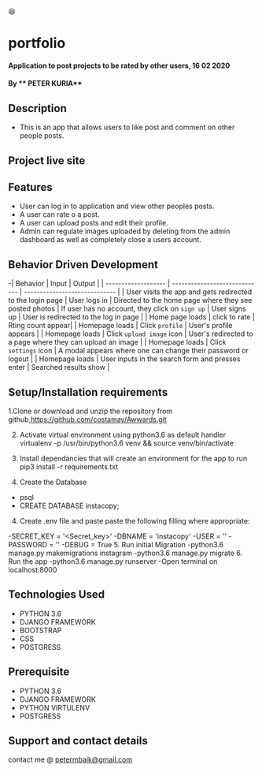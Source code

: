 :satisfied:
# portfolio
#### Application to post projects to be rated by other users, 16 02 2020
#### By ** PETER KURIA**

## Description
 - This is an app that allows users to like post and comment on other people posts.

## Project live site

## Features
* User can log in to application and view other peoples posts.
* A user can rate o a post.
* A user can upload posts and edit their profile.
* Admin can regulate images uploaded by deleting from the admin dashboard as well as completely close a users account.

## Behavior Driven Development
-| Behavior            | Input                         | Output                        |
| ------------------- | ----------------------------- | ----------------------------- |
| User visits the app and gets redirected to the login page  | User logs in | Directed to the home page where they see posted photos |
If user has no account, they click on `sign up` | User signs up | User is redirected to the log in page |
|  Home page loads | click to rate  | Rting count appear|
|  Homepage loads | Click `profile` | User's profile appears |
| Homepage loads | Click `upload image` icon | User's redirected to a page where they can upload an image |
| Homepage loads | Click `settings` icon | A modal appears where one can change their password or logout |
| Homepage loads | User inputs in the search form and presses enter | Searched results show |


## Setup/Installation requirements
1.Clone or download and unzip the repository from github,https://github.com/costamay/Awwards.git

2. Activate virtual environment using python3.6 as default handler virtualenv -p /usr/bin/python3.6 venv && source venv/bin/activate

3. Install dependancies that will create an environment for the app to run pip3 install -r requirements.txt
4. Create the Database
- psql
- CREATE DATABASE instacopy;

4. Create .env file and paste paste the following filling where appropriate:

-SECRET_KEY = '<Secret_key>'
-DBNAME = 'instacopy'
-USER = '<Username>'
-PASSWORD = '<password>'
-DEBUG = True
5. Run initial Migration
-python3.6 manage.py makemigrations instagram
-python3.6 manage.py migrate
6. Run the app
-python3.6 manage.py runserver
-Open terminal on localhost:8000

## Technologies Used
* PYTHON 3.6
* DJANGO FRAMEWORK
* BOOTSTRAP
* CSS
* POSTGRESS

## Prerequisite
* PYTHON 3.6
* DJANGO FRAMEWORK
* PYTHON VIRTULENV
* POSTGRESS

## Support and contact details
contact me @ petermbaik@gmail.com
